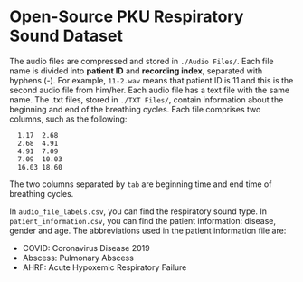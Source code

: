# Open-Source PKU Respiratory Sound Dataset

The audio files are compressed and stored in `./Audio Files/`. Each file name is divided into **patient ID** and **recording index**, separated with hyphens (-). For example, `11-2.wav` means that patient ID is 11 and this is the second audio file from him/her. Each audio file has a text file with the same name. The .txt files, stored in `./TXT Files/`, contain information about the beginning and end of the breathing cycles. Each file comprises two columns, such as the following:  
```
  1.17	2.68  
  2.68	4.91  
  4.91	7.09  
  7.09	10.03  
  16.03	18.60
```
The two columns separated by `tab` are beginning time and end time of breathing cycles. 

In `audio_file_labels.csv`, you can find the respiratory sound type. In `patient_information.csv`, you can find the patient information: disease, gender and age. The abbreviations used in the patient information file are:
- COVID: Coronavirus Disease 2019
- Abscess: Pulmonary Abscess
- AHRF: Acute Hypoxemic Respiratory Failure

